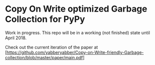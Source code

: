 # Copy On Write optimized Garbage Collection for PyPy

Work in progress.  This repo will be in a working (not finished) state until April 2018.

Check out the current iteration of the paper at [https://github.com/yabberyabber/Copy-on-Write-friendly-Garbage-collection/blob/master/paper/main.pdf]
